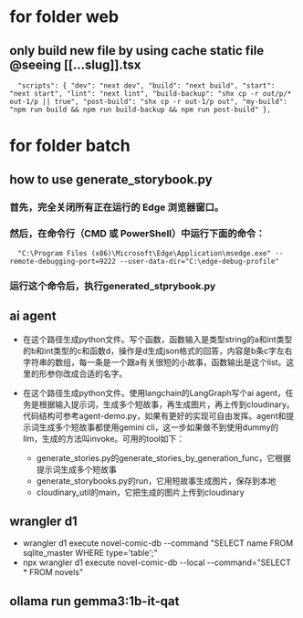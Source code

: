# for folder web
## only build new file by using cache static file @seeing [[...slug]].tsx
`	"scripts": {
		"dev": "next dev",
		"build": "next build",
		"start": "next start",
		"lint": "next lint",
		"build-backup": "shx cp -r out/p/* out-1/p || true",
		"post-build": "shx cp -r out-1/p out",
		"my-build": "npm run build && npm run build-backup && npm run post-build"
	}, `

# for folder batch

## how to use generate_storybook.py

### 首先，完全关闭所有正在运行的 Edge 浏览器窗口。

### 然后，在命令行（CMD 或 PowerShell）中运行下面的命令：
`   "C:\Program Files (x86)\Microsoft\Edge\Application\msedge.exe" --remote-debugging-port=9222 --user-data-dir="C:\edge-debug-profile"  `

### 运行这个命令后，执行generated_stprybook.py


## ai agent
- 在这个路径生成python文件。写个函数，函数输入是类型string的a和int类型的b和int类型的c和函数d，操作是d生成json格式的回答，内容是b条c字左右字符串的数组，每一条是一个跟a有关很短的小故事，函数输出是这个list。这里的形参你改成合适的名字。 

- 在这个路径生成python文件。使用langchain的LangGraph写个ai agent，任务是根据输入提示词，生成多个短故事，再生成图片，再上传到cloudinary。代码结构可参考agent-demo.py，如果有更好的实现可自由发挥。agent和提示词生成多个短故事都使用gemini cli，这一步如果做不到使用dummy的llm，生成的方法叫invoke。可用的tool如下：
    - generate_stories.py的generate_stories_by_generation_func，它根据提示词生成多个短故事
    - generate_storybooks.py的run，它用短故事生成图片，保存到本地
    - cloudinary_util的main，它把生成的图片上传到cloudinary

## wrangler d1
- wrangler d1 execute novel-comic-db --command "SELECT name FROM sqlite_master WHERE type='table';"
- npx wrangler d1 execute novel-comic-db --local --command="SELECT * FROM novels"

 <!-- 很好，本地已经实现了利用缓存只更新部分文件的功能，这个能在github action实现吗？ -->
 <!-- 怎么用gemini cli做llm？ -->
 <!-- 做ai agent -->


## ollama run gemma3:1b-it-qat